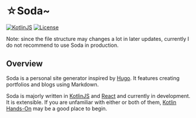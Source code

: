 # ☆Soda~
[![KotlinJS](https://img.shields.io/badge/Kotlin.js-1.3.70--eap--184-blue)](https://kotlinlang.org)
[![License](https://img.shields.io/github/license/Nekoyue/Soda.svg)](https://github.com/Nekoyue/Soda/blob/master/LICENSE)

Note: since the file structure may changes a lot in later updates, currently I do not recommend to use Soda in production.

## Overview
Soda is a personal site generator inspired by [Hugo](https://github.com/gohugoio/hugo). It features creating portfolios and blogs using Markdown.

Soda is majorly written in [KotlinJS](https://kotlinlang.org/docs/reference/js-overview.html) and [React](https://reactjs.org/) and currently in development. It is extensible. If you are unfamiliar with either or both of them, [Kotlin Hands-On](https://play.kotlinlang.org/hands-on/Building%20Web%20Applications%20with%20React%20and%20Kotlin%20JS/01_Introduction) may be a good place to begin.

